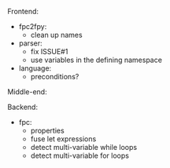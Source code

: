 Frontend:
 - fpc2fpy:
   - clean up names
 - parser:
   - fix ISSUE#1
   - use variables in the defining namespace
 - language:
   - preconditions?

Middle-end:

Backend:
 - fpc:
    - properties
    - fuse let expressions
    - detect multi-variable while loops
    - detect multi-variable for loops

